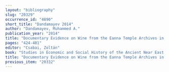 ```yaml
---
layout: "bibliography"
slug: "20329"
occurrence_id: "4890"
short_title: "Dandamayev 2014"
author: "Dandamayev, Muhammed A."
publication_year: "2014"
title: "Documentary Evidence on Wine from the Eanna Temple Archives in Uruk"
pages: "424-481"
editor: "Csabai, Zoltán"
book: "Studies in Economic and Social History of the Ancient Near East in Memory of Péter Vargyas (Budapest)"
title: "Documentary Evidence on Wine from the Eanna Temple Archives in Uruk"
previous_item: "20332"
---
```

